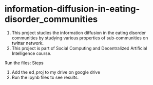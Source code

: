 # information-diffusion-in-eating-disorder_communities

1. This project studies the information diffusion in the eating disorder communities by studying various properties of sub-communities on twitter network.
2. This project is part of Social Computing and Decentralized Artificial Intelligence course.


Run the files:
Steps
1.	Add the ed_proj to my drive on google drive
2.	Run the ipynb files to see results. 
